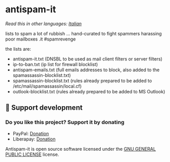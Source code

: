 # antispam-it

*Read this in other languages: [Italian](README.it.md)*

lists to spam a lot of rubbish ... hand-curated to fight spammers harassing poor mailboxes .it #spamrevenge

the lists are:

- antispam-it.txt (DNSBL to be used as mail client filters or server filters)
- ip-to-ban.txt (ip list for firewall blocklist)
- antispam-emails.txt (full emails addresses to block, also added to the spamassassin-blocklist.txt)
- spamassassin-blocklist.txt (rules already prepared to be added to /etc/mail/spamassassin/local.cf)
- outlook-blocklist.txt (rules already prepared to be added to MS Outlook)

## 💖 Support development

### Do you like this project? Support it by donating

- PayPal: [Donation](https://www.paypal.com/donate?business=4RXVK5TKS3YT2&currency_code=EUR)
- Liberapay: [Donation](https://liberapay.com/acor3/donate)

Antispam-it is open source software licensed under the [GNU GENERAL PUBLIC LICENSE](LICENSE) license.
